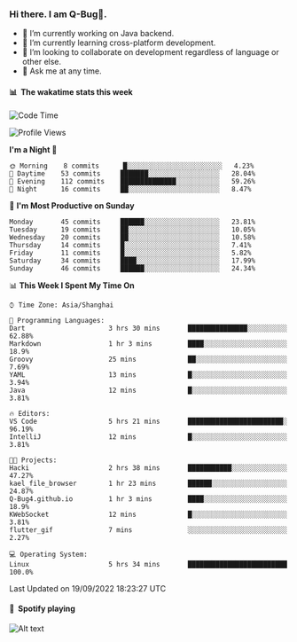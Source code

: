 ### Hi there. I am Q-Bug🐞.

- 🔭 I’m currently working on Java backend.
- 🌱 I’m currently learning cross-platform development.
- 👯 I’m looking to collaborate on development regardless of language or other else.
- 💬 Ask me at any time.

#### 📊 &nbsp;**The wakatime stats this week**  
<!--START_SECTION:waka-->
![Code Time](http://img.shields.io/badge/Code%20Time-29%20hrs%201%20min-blue)

![Profile Views](http://img.shields.io/badge/Profile%20Views-0-blue)

**I'm a Night 🦉** 

```text
🌞 Morning    8 commits      █░░░░░░░░░░░░░░░░░░░░░░░░   4.23% 
🌆 Daytime    53 commits     ███████░░░░░░░░░░░░░░░░░░   28.04% 
🌃 Evening    112 commits    ██████████████░░░░░░░░░░░   59.26% 
🌙 Night      16 commits     ██░░░░░░░░░░░░░░░░░░░░░░░   8.47%

```
📅 **I'm Most Productive on Sunday** 

```text
Monday       45 commits     ██████░░░░░░░░░░░░░░░░░░░   23.81% 
Tuesday      19 commits     ██░░░░░░░░░░░░░░░░░░░░░░░   10.05% 
Wednesday    20 commits     ██░░░░░░░░░░░░░░░░░░░░░░░   10.58% 
Thursday     14 commits     █░░░░░░░░░░░░░░░░░░░░░░░░   7.41% 
Friday       11 commits     █░░░░░░░░░░░░░░░░░░░░░░░░   5.82% 
Saturday     34 commits     ████░░░░░░░░░░░░░░░░░░░░░   17.99% 
Sunday       46 commits     ██████░░░░░░░░░░░░░░░░░░░   24.34%

```


📊 **This Week I Spent My Time On** 

```text
⌚︎ Time Zone: Asia/Shanghai

💬 Programming Languages: 
Dart                     3 hrs 30 mins       ███████████████░░░░░░░░░░   62.88% 
Markdown                 1 hr 3 mins         ████░░░░░░░░░░░░░░░░░░░░░   18.9% 
Groovy                   25 mins             ██░░░░░░░░░░░░░░░░░░░░░░░   7.69% 
YAML                     13 mins             █░░░░░░░░░░░░░░░░░░░░░░░░   3.94% 
Java                     12 mins             █░░░░░░░░░░░░░░░░░░░░░░░░   3.81%

🔥 Editors: 
VS Code                  5 hrs 21 mins       ████████████████████████░   96.19% 
IntelliJ                 12 mins             █░░░░░░░░░░░░░░░░░░░░░░░░   3.81%

🐱‍💻 Projects: 
Hacki                    2 hrs 38 mins       ███████████░░░░░░░░░░░░░░   47.27% 
kael_file_browser        1 hr 23 mins        ██████░░░░░░░░░░░░░░░░░░░   24.87% 
Q-Bug4.github.io         1 hr 3 mins         ████░░░░░░░░░░░░░░░░░░░░░   18.9% 
KWebSocket               12 mins             █░░░░░░░░░░░░░░░░░░░░░░░░   3.81% 
flutter_gif              7 mins              ░░░░░░░░░░░░░░░░░░░░░░░░░   2.27%

💻 Operating System: 
Linux                    5 hrs 34 mins       █████████████████████████   100.0%

```


 Last Updated on 19/09/2022 18:23:27 UTC
<!--END_SECTION:waka-->

#### 🎵 &nbsp;**Spotify playing**  
![Alt text](https://spotify-recently-played-readme.vercel.app/api?user=e5y1o4x7kdt9kf2blu4wvmb4s&unique={true|1|on|yes})
